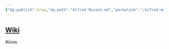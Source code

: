 ```yaml
---
{"dg-publish":true,"dg-path":"Alfred Musset.md","permalink":"/alfred-musset/"}
---
```


## [Wiki](https://www.wikiwand.com/hu/Alfred_de_Musset)

#üres